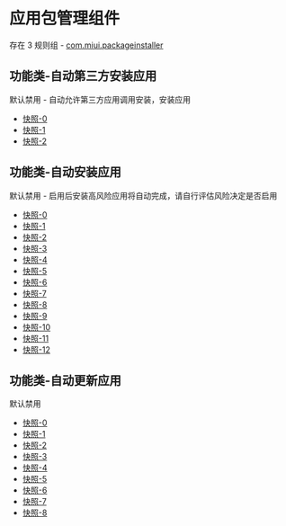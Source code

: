 # 应用包管理组件

存在 3 规则组 - [com.miui.packageinstaller](/src/apps/com.miui.packageinstaller.ts)

## 功能类-自动第三方安装应用

默认禁用 - 自动允许第三方应用调用安装，安装应用

- [快照-0](https://i.gkd.li/i/12874746)
- [快照-1](https://i.gkd.li/i/13054478)
- [快照-2](https://i.gkd.li/i/13399425)

## 功能类-自动安装应用

默认禁用 - 启用后安装高风险应用将自动完成，请自行评估风险决定是否启用

- [快照-0](https://i.gkd.li/i/12818034)
- [快照-1](https://i.gkd.li/i/12818054)
- [快照-2](https://i.gkd.li/i/12889120)
- [快照-3](https://i.gkd.li/i/14392314)
- [快照-4](https://i.gkd.li/i/12888410)
- [快照-5](https://i.gkd.li/i/12889120)
- [快照-6](https://i.gkd.li/i/12889135)
- [快照-7](https://i.gkd.li/i/12889137)
- [快照-8](https://i.gkd.li/i/12889148)
- [快照-9](https://i.gkd.li/i/12889148)
- [快照-10](https://i.gkd.li/i/12818044)
- [快照-11](https://i.gkd.li/i/13229404)
- [快照-12](https://i.gkd.li/i/13501872)

## 功能类-自动更新应用

默认禁用

- [快照-0](https://i.gkd.li/i/12817988)
- [快照-1](https://i.gkd.li/i/12910080)
- [快照-2](https://i.gkd.li/i/14392274)
- [快照-3](https://i.gkd.li/i/13024731)
- [快照-4](https://i.gkd.li/i/13038465)
- [快照-5](https://i.gkd.li/i/13024730)
- [快照-6](https://i.gkd.li/i/13024731)
- [快照-7](https://i.gkd.li/i/12817999)
- [快照-8](https://i.gkd.li/i/13255733)
